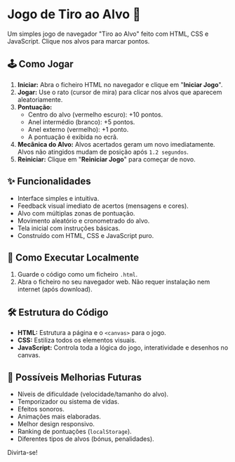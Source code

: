# Jogo de Tiro ao Alvo 🎯

Um simples jogo de navegador "Tiro ao Alvo" feito com HTML, CSS e JavaScript. Clique nos alvos para marcar pontos.

## 🕹️ Como Jogar

1.  **Iniciar:** Abra o ficheiro HTML no navegador e clique em "**Iniciar Jogo**".
2.  **Jogar:** Use o rato (cursor de mira) para clicar nos alvos que aparecem aleatoriamente.
3.  **Pontuação:**
    * Centro do alvo (vermelho escuro): +10 pontos.
    * Anel intermédio (branco): +5 pontos.
    * Anel externo (vermelho): +1 ponto.
    * A pontuação é exibida no ecrã.
4.  **Mecânica do Alvo:** Alvos acertados geram um novo imediatamente. Alvos não atingidos mudam de posição após `1.2 segundos`.
5.  **Reiniciar:** Clique em "**Reiniciar Jogo**" para começar de novo.

## ✨ Funcionalidades

* Interface simples e intuitiva.
* Feedback visual imediato de acertos (mensagens e cores).
* Alvo com múltiplas zonas de pontuação.
* Movimento aleatório e cronometrado do alvo.
* Tela inicial com instruções básicas.
* Construído com HTML, CSS e JavaScript puro.

## 🚀 Como Executar Localmente

1.  Guarde o código como um ficheiro `.html`.
2.  Abra o ficheiro no seu navegador web. Não requer instalação nem internet (após download).

## 🛠️ Estrutura do Código

* **HTML:** Estrutura a página e o `<canvas>` para o jogo.
* **CSS:** Estiliza todos os elementos visuais.
* **JavaScript:** Controla toda a lógica do jogo, interatividade e desenhos no canvas.

## 🔮 Possíveis Melhorias Futuras

* Níveis de dificuldade (velocidade/tamanho do alvo).
* Temporizador ou sistema de vidas.
* Efeitos sonoros.
* Animações mais elaboradas.
* Melhor design responsivo.
* Ranking de pontuações (`localStorage`).
* Diferentes tipos de alvos (bónus, penalidades).

Divirta-se!
